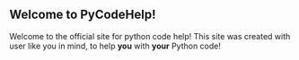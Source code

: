 ## Welcome to PyCodeHelp!
Welcome to the official site for python code help! This site was created with user like you in mind, to help __you__ with __your__ Python code!

